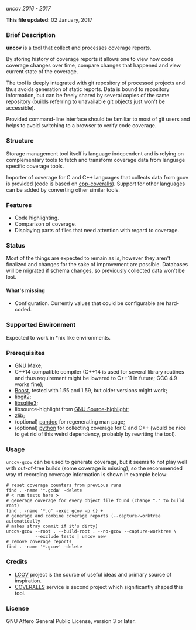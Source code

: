 _uncov_
_2016 - 2017_

**This file updated**: 02 January, 2017

### Brief Description ###

**uncov** is a tool that collect and processes coverage reports.

By storing history of coverage reports it allows one to view how code coverage
changes over time, compare changes that happened and view current state of the
coverage.

The tool is deeply integrated with git repository of processed projects and thus
avoids generation of static reports.  Data is bound to repository information,
but can be freely shared by several copies of the same repository (builds
referring to unavailable git objects just won't be accessible).

Provided command-line interface should be familiar to most of git users and
helps to avoid switching to a browser to verify code coverage.

### Structure ###

Storage management tool itself is language independent and is relying on
complementary tools to fetch and transform coverage data from language specific
coverage tools.

Importer of coverage for C and C++ languages that collects data from gcov is
provided (code is based on [cpp-coveralls][cpp-coveralls]).  Support for other
languages can be added by converting other similar tools.

### Features ###

* Code highlighting.
* Comparison of coverage.
* Displaying parts of files that need attention with regard to coverage.

### Status ###

Most of the things are expected to remain as is, however they aren't finalized
and changes for the sake of improvement are possible.  Databases will be
migrated if schema changes, so previously collected data won't be lost.

#### What's missing ####

 * Configuration.  Currently values that could be configurable are hard-coded.

### Supported Environment ###

Expected to work in \*nix like environments.

### Prerequisites ###

* [GNU Make][make];
* C++14 compatible compiler (C++14 is used for several library routines and
  thus requirement might be lowered to C++11 in future; GCC 4.9 works fine);
* [Boost][boost], tested with 1.55 and 1.59, but older versions might work;
* [libgit2][libgit2];
* [libsqlite3][sqlite];
* libsource-highlight from [GNU Source-highlight][srchilite];
* [zlib][zlib];
* (optional) [pandoc][pandoc] for regenerating man page;
* (optional) [python][python] for collecting coverage for C and C++ (would be
  nice to get rid of this weird dependency, probably by rewriting the tool).

### Usage ###

`uncov-gcov` can be used to generate coverage, but it seems to not play well
with out-of-tree builds (some coverage is missing), so the recommended way of
recording coverage information is shown in example below:

    # reset coverage counters from previous runs
    find . -name '*.gcda' -delete
    # < run tests here >
    # generage coverage for every object file found (change "." to build root)
    find . -name '*.o' -exec gcov -p {} +
    # generage and combine coverage reports (--capture-worktree automatically
    # makes stray commit if it's dirty)
    uncov-gcov --root . --build-root . --no-gcov --capture-worktree \
               --exclude tests | uncov new
    # remove coverage reports
    find . -name '*.gcov' -delete

### Credits ###

* [LCOV][lcov] project is the source of useful ideas and primary source of
  inspiration.
* [COVERALLS][coveralls] service is second project which significantly shaped
  this tool.

### License ###

GNU Affero General Public License, version 3 or later.


[lcov]: http://ltp.sourceforge.net/coverage/lcov.php
[coveralls]: https://coveralls.io/
[cpp-coveralls]: https://github.com/eddyxu/cpp-coveralls
[make]: https://www.gnu.org/software/make/
[boost]: http://www.boost.org/
[libgit2]: https://libgit2.github.com/
[sqlite]: https://www.sqlite.org/
[srchilite]: https://www.gnu.org/software/src-highlite/
[zlib]: http://zlib.net/
[pandoc]: http://pandoc.org/
[python]: https://www.python.org/
